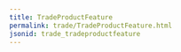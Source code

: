 ```yaml
---
title: TradeProductFeature
permalink: trade/TradeProductFeature.html
jsonid: trade_tradeproductfeature
---
```

